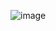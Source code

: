 ![image](https://github.com/raphaelaugustb/cstock.io/assets/66183690/042f250d-b9ee-4394-aea4-10c090cd484e)
